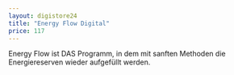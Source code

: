 ```yaml
---
layout: digistore24
title: "Energy Flow Digital"
price: 117
---
```

<p>Energy Flow ist DAS Programm, in dem mit sanften Methoden die Energiereserven wieder aufgef&#xFC;llt werden.&#xA0;</p>